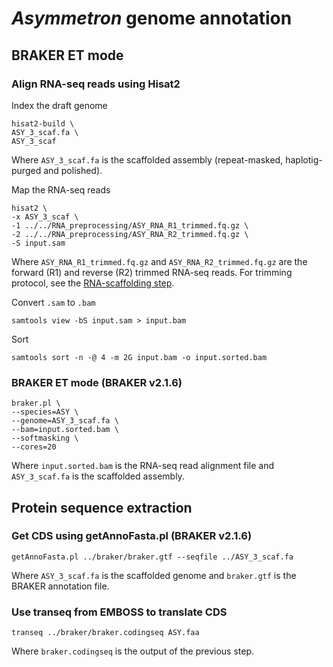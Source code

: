 # _Asymmetron_ genome annotation

## BRAKER ET mode

### Align RNA-seq reads using Hisat2

Index the draft genome

```
hisat2-build \
ASY_3_scaf.fa \
ASY_3_scaf
```
Where `ASY_3_scaf.fa` is the scaffolded assembly (repeat-masked, haplotig-purged and polished).

Map the RNA-seq reads

```
hisat2 \
-x ASY_3_scaf \
-1 ../../RNA_preprocessing/ASY_RNA_R1_trimmed.fq.gz \
-2 ../../RNA_preprocessing/ASY_RNA_R2_trimmed.fq.gz \
-S input.sam
```

Where `ASY_RNA_R1_trimmed.fq.gz` and `ASY_RNA_R2_trimmed.fq.gz` are the forward (R1) and reverse (R2) trimmed RNA-seq reads. For trimming protocol, see the [RNA-scaffolding step](https://github.com/LotharukpongJS/Cephalogenomics/blob/main/01_Assembly/Asymmetron.md#rna-scaffolding).

Convert `.sam` to `.bam`

```
samtools view -bS input.sam > input.bam
```
Sort

```
samtools sort -n -@ 4 -m 2G input.bam -o input.sorted.bam
```

### BRAKER ET mode (BRAKER v2.1.6)

```
braker.pl \
--species=ASY \
--genome=ASY_3_scaf.fa \
--bam=input.sorted.bam \
--softmasking \
--cores=20
```

Where `input.sorted.bam` is the RNA-seq read alignment file and `ASY_3_scaf.fa` is the scaffolded assembly.

## Protein sequence extraction

### Get CDS using getAnnoFasta.pl (BRAKER v2.1.6)

```
getAnnoFasta.pl ../braker/braker.gtf --seqfile ../ASY_3_scaf.fa
```

Where `ASY_3_scaf.fa` is the scaffolded genome and `braker.gtf` is the BRAKER annotation file.

### Use transeq from EMBOSS to translate CDS

```
transeq ../braker/braker.codingseq ASY.faa
```

Where `braker.codingseq` is the output of the previous step.
